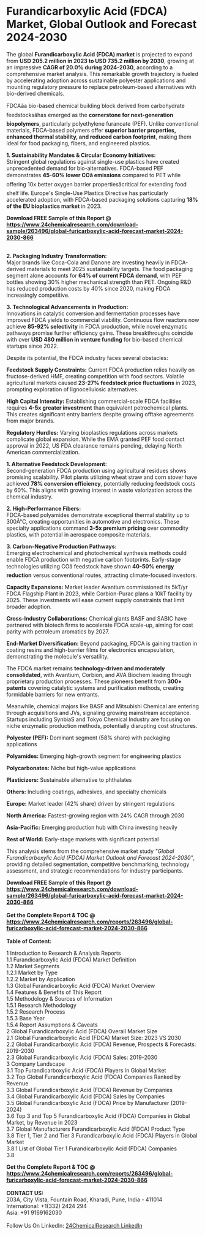 <h1>Furandicarboxylic Acid (FDCA) Market, Global Outlook and Forecast 2024-2030</h1><p>The global <strong>Furandicarboxylic Acid (FDCA) market</strong> is projected to expand from <strong>USD 205.2 million in 2023 to USD 735.2 million by 2030</strong>, growing at an impressive <strong>CAGR of 20.0% during 2024-2030</strong>, according to a comprehensive market analysis. This remarkable growth trajectory is fueled by accelerating adoption across sustainable polyester applications and mounting regulatory pressure to replace petroleum-based alternatives with bio-derived chemicals.</p><p>FDCAâa bio-based chemical building block derived from carbohydrate feedstocksâhas emerged as the <strong>cornerstone for next-generation biopolymers</strong>, particularly polyethylene furanoate (PEF). Unlike conventional materials, FDCA-based polymers offer <strong>superior barrier properties, enhanced thermal stability, and reduced carbon footprint</strong>, making them ideal for food packaging, fibers, and engineered plastics.</p><p><strong>1. Sustainability Mandates &amp; Circular Economy Initiatives:</strong><br>
Stringent global regulations against single-use plastics have created unprecedented demand for bio-alternatives. FDCA-based PEF demonstrates <strong>45-60% lower COâ emissions</strong> compared to PET while offering 10x better oxygen barrier propertiesâcritical for extending food shelf life. Europe's Single-Use Plastics Directive has particularly accelerated adoption, with FDCA-based packaging solutions capturing <strong>18% of the EU bioplastics market</strong> in 2023.</p><div><b>Download FREE Sample of this Report @ 
            <a href="https://www.24chemicalresearch.com/download-sample/263496/global-furicarboxylic-acid-forecast-market-2024-2030-866">
            https://www.24chemicalresearch.com/download-sample/263496/global-furicarboxylic-acid-forecast-market-2024-2030-866</a></b></div><br><p><strong>2. Packaging Industry Transformation:</strong><br>
Major brands like Coca-Cola and Danone are investing heavily in FDCA-derived materials to meet 2025 sustainability targets. The food packaging segment alone accounts for <strong>64% of current FDCA demand</strong>, with PEF bottles showing 30% higher mechanical strength than PET. Ongoing R&amp;D has reduced production costs by 40% since 2020, making FDCA increasingly competitive.</p><p><strong>3. Technological Advancements in Production:</strong><br>
Innovations in catalytic conversion and fermentation processes have improved FDCA yields to commercial viability. Continuous flow reactors now achieve <strong>85-92% selectivity</strong> in FDCA production, while novel enzymatic pathways promise further efficiency gains. These breakthroughs coincide with over <strong>USD 480 million in venture funding</strong> for bio-based chemical startups since 2022.</p><p>Despite its potential, the FDCA industry faces several obstacles:</p><p><strong>Feedstock Supply Constraints:</strong> Current FDCA production relies heavily on fructose-derived HMF, creating competition with food sectors. Volatile agricultural markets caused <strong>23-27% feedstock price fluctuations</strong> in 2023, prompting exploration of lignocellulosic alternatives.</p><p><strong>High Capital Intensity:</strong> Establishing commercial-scale FDCA facilities requires <strong>4-5x greater investment</strong> than equivalent petrochemical plants. This creates significant entry barriers despite growing offtake agreements from major brands.</p><p><strong>Regulatory Hurdles:</strong> Varying bioplastics regulations across markets complicate global expansion. While the EMA granted PEF food contact approval in 2022, US FDA clearance remains pending, delaying North American commercialization.</p><p><strong>1. Alternative Feedstock Development:</strong><br>
Second-generation FDCA production using agricultural residues shows promising scalability. Pilot plants utilizing wheat straw and corn stover have achieved <strong>78% conversion efficiency</strong>, potentially reducing feedstock costs by 60%. This aligns with growing interest in waste valorization across the chemical industry.</p><p><strong>2. High-Performance Fibers:</strong><br>
FDCA-based polyamides demonstrate exceptional thermal stability up to 300Â°C, creating opportunities in automotive and electronics. These specialty applications command <strong>3-5x premium pricing</strong> over commodity plastics, with potential in aerospace composite materials.</p><p><strong>3. Carbon-Negative Production Pathways:</strong><br>
Emerging electrochemical and photochemical synthesis methods could enable FDCA production with negative carbon footprints. Early-stage technologies utilizing COâ feedstock have shown <strong>40-50% energy reduction</strong> versus conventional routes, attracting climate-focused investors.</p><p><strong>Capacity Expansions:</strong> Market leader Avantium commissioned its 5kT/yr FDCA Flagship Plant in 2023, while Corbion-Purac plans a 10kT facility by 2025. These investments will ease current supply constraints that limit broader adoption.</p><p><strong>Cross-Industry Collaborations:</strong> Chemical giants BASF and SABIC have partnered with biotech firms to accelerate FDCA scale-up, aiming for cost parity with petroleum aromatics by 2027.</p><p><strong>End-Market Diversification:</strong> Beyond packaging, FDCA is gaining traction in coating resins and high-barrier films for electronics encapsulation, demonstrating the molecule's versatility.</p><p>The FDCA market remains <strong>technology-driven and moderately consolidated</strong>, with Avantium, Corbion, and AVA Biochem leading through proprietary production processes. These pioneers benefit from <strong>300+ patents</strong> covering catalytic systems and purification methods, creating formidable barriers for new entrants.</p><p>Meanwhile, chemical majors like BASF and Mitsubishi Chemical are entering through acquisitions and JVs, signaling growing mainstream acceptance. Startups including SynbiaS and Tokyo Chemical Industry are focusing on niche enzymatic production methods, potentially disrupting cost structures.</p><p><strong>Polyester (PEF):</strong> Dominant segment (58% share) with packaging applications</p><p><strong>Polyamides:</strong> Emerging high-growth segment for engineering plastics</p><p><strong>Polycarbonates:</strong> Niche but high-value applications</p><p><strong>Plasticizers:</strong> Sustainable alternative to phthalates</p><p><strong>Others:</strong> Including coatings, adhesives, and specialty chemicals</p><p><strong>Europe:</strong> Market leader (42% share) driven by stringent regulations</p><p><strong>North America:</strong> Fastest-growing region with 24% CAGR through 2030</p><p><strong>Asia-Pacific:</strong> Emerging production hub with China investing heavily</p><p><strong>Rest of World:</strong> Early-stage markets with significant potential</p><p>This analysis stems from the comprehensive market study <em>"Global Furandicarboxylic Acid (FDCA) Market Outlook and Forecast 2024-2030"</em>, providing detailed segmentation, competitive benchmarking, technology assessment, and strategic recommendations for industry participants.</p><div><b>Download FREE Sample of this Report @ 
            <a href="https://www.24chemicalresearch.com/download-sample/263496/global-furicarboxylic-acid-forecast-market-2024-2030-866">
            https://www.24chemicalresearch.com/download-sample/263496/global-furicarboxylic-acid-forecast-market-2024-2030-866</a></b></div><br><div><b>Get the Complete Report & TOC @ 
            <a href="https://www.24chemicalresearch.com/reports/263496/global-furicarboxylic-acid-forecast-market-2024-2030-866">
            https://www.24chemicalresearch.com/reports/263496/global-furicarboxylic-acid-forecast-market-2024-2030-866</a></b></div><br>
            <b>Table of Content:</b><p>1 Introduction to Research & Analysis Reports<br />
    1.1 Furandicarboxylic Acid (FDCA) Market Definition<br />
    1.2 Market Segments<br />
        1.2.1 Market by Type<br />
        1.2.2 Market by Application<br />
    1.3 Global Furandicarboxylic Acid (FDCA) Market Overview<br />
    1.4 Features & Benefits of This Report<br />
    1.5 Methodology & Sources of Information<br />
        1.5.1 Research Methodology<br />
        1.5.2 Research Process<br />
        1.5.3 Base Year<br />
        1.5.4 Report Assumptions & Caveats<br />
2 Global Furandicarboxylic Acid (FDCA) Overall Market Size<br />
    2.1 Global Furandicarboxylic Acid (FDCA) Market Size: 2023 VS 2030<br />
    2.2 Global Furandicarboxylic Acid (FDCA) Revenue, Prospects & Forecasts: 2019-2030<br />
    2.3 Global Furandicarboxylic Acid (FDCA) Sales: 2019-2030<br />
3 Company Landscape<br />
    3.1 Top Furandicarboxylic Acid (FDCA) Players in Global Market<br />
    3.2 Top Global Furandicarboxylic Acid (FDCA) Companies Ranked by Revenue<br />
    3.3 Global Furandicarboxylic Acid (FDCA) Revenue by Companies<br />
    3.4 Global Furandicarboxylic Acid (FDCA) Sales by Companies<br />
    3.5 Global Furandicarboxylic Acid (FDCA) Price by Manufacturer (2019-2024)<br />
    3.6 Top 3 and Top 5 Furandicarboxylic Acid (FDCA) Companies in Global Market, by Revenue in 2023<br />
    3.7 Global Manufacturers Furandicarboxylic Acid (FDCA) Product Type<br />
    3.8 Tier 1, Tier 2 and Tier 3 Furandicarboxylic Acid (FDCA) Players in Global Market<br />
        3.8.1 List of Global Tier 1 Furandicarboxylic Acid (FDCA) Companies<br />
        3.8</p><div><b>Get the Complete Report & TOC @ 
            <a href="https://www.24chemicalresearch.com/reports/263496/global-furicarboxylic-acid-forecast-market-2024-2030-866">
            https://www.24chemicalresearch.com/reports/263496/global-furicarboxylic-acid-forecast-market-2024-2030-866</a></b></div><br><b>CONTACT US:</b><br>
            203A, City Vista, Fountain Road, Kharadi, Pune, India - 411014<br>
            International: +1(332) 2424 294<br>
            Asia: +91 9169162030 <br><br>
            Follow Us On LinkedIn: <a href="https://www.linkedin.com/company/24chemicalresearch/">24ChemicalResearch LinkedIn</a>
